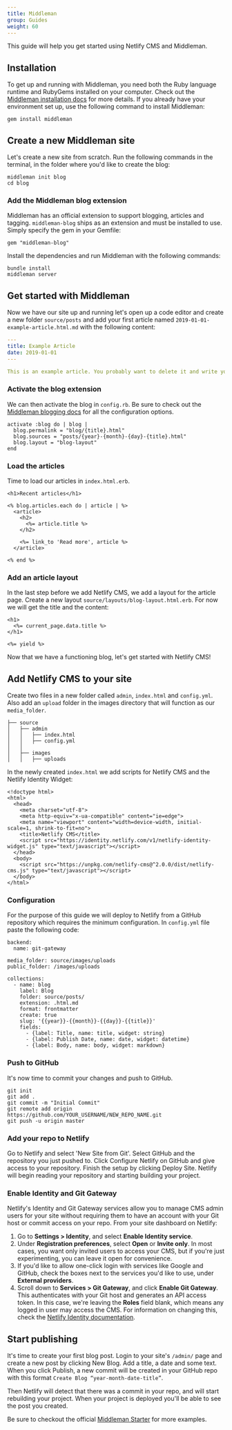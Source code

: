 ```yaml
---
title: Middleman
group: Guides
weight: 60
---
```

This guide will help you get started using Netlify CMS and Middleman.

## Installation
To get up and running with Middleman, you need both the Ruby language runtime and RubyGems installed on your computer. Check out the [Middleman installation docs](https://middlemanapp.com/basics/install/) for more details. If you already have your environment set up, use the following command to install Middleman:

```
gem install middleman
```

## Create a new Middleman site
Let's create a new site from scratch. Run the following commands in the terminal, in the folder where you'd like to create the blog:

```
middleman init blog
cd blog
```

### Add the Middleman blog extension
Middleman has an official extension to support blogging, articles and tagging. `middleman-blog` ships as an extension and must be installed to use. Simply specify the gem in your Gemfile:

```
gem "middleman-blog"
```
Install the dependencies and run Middleman with the following commands:

```
bundle install
middleman server
```

## Get started with Middleman

Now we have our site up and running let's open up a code editor and create a new folder `source/posts` and add your first article named `2019-01-01-example-article.html.md` with the following content:


```yml
---
title: Example Article
date: 2019-01-01
---

This is an example article. You probably want to delete it and write your own articles once you finished this guide!
```

### Activate the blog extension
We can then activate the blog in `config.rb`. Be sure to check out the [Middleman blogging docs](https://middlemanapp.com/basics/blogging/) for all the configuration options.

```
activate :blog do | blog |
  blog.permalink = "blog/{title}.html"
  blog.sources = "posts/{year}-{month}-{day}-{title}.html"
  blog.layout = "blog-layout"
end
```

### Load the articles
Time to load our articles in `index.html.erb`.

```
<h1>Recent articles</h1>

<% blog.articles.each do | article | %>
  <article>
    <h2>
      <%= article.title %>
    </h2>

    <%= link_to 'Read more', article %>
  </article>

<% end %>
```

### Add an article layout
In the last step before we add Netlify CMS, we add a layout for the article page. Create a new layout `source/layouts/blog-layout.html.erb`. For now we will get the title and the content:
```
<h1>
  <%= current_page.data.title %>
</h1>

<%= yield %>
```

Now that we have a functioning blog, let's get started with Netlify CMS!

## Add Netlify CMS to your site

Create two files in a new folder called `admin`, `index.html` and `config.yml`. Also add an `upload` folder in the images directory that will function as our `media_folder`.
```
├── source
│   ├── admin
│   │   ├── index.html
│   │   ├── config.yml
│   │
│   ├── images
│   │   ├── uploads
```


In the newly created `index.html` we add scripts for Netlify CMS and the Netlify Identity Widget:

```
<!doctype html>
<html>
  <head>
    <meta charset="utf-8">
    <meta http-equiv="x-ua-compatible" content="ie=edge">
    <meta name="viewport" content="width=device-width, initial-scale=1, shrink-to-fit=no">
    <title>Netlify CMS</title>
    <script src="https://identity.netlify.com/v1/netlify-identity-widget.js" type="text/javascript"></script>
  </head>
  <body>
    <script src="https://unpkg.com/netlify-cms@^2.0.0/dist/netlify-cms.js" type="text/javascript"></script>
  </body>
</html>

```

### Configuration

For the purpose of this guide we will deploy to Netlify from a GitHub repository which requires the minimum configuration. In `config.yml` file paste the following code:

```
backend:
  name: git-gateway

media_folder: source/images/uploads
public_folder: /images/uploads

collections:
  - name: blog
    label: Blog
    folder: source/posts/
    extension: .html.md
    format: frontmatter
    create: true
    slug: '{{year}}-{{month}}-{{day}}-{{title}}'
    fields:
      - {label: Title, name: title, widget: string}
      - {label: Publish Date, name: date, widget: datetime}
      - {label: Body, name: body, widget: markdown}
```

### Push to GitHub
It's now time to commit your changes and push to GitHub. 

```
git init
git add .
git commit -m "Initial Commit"
git remote add origin https://github.com/YOUR_USERNAME/NEW_REPO_NAME.git
git push -u origin master
```

### Add your repo to Netlify

Go to Netlify and select 'New Site from Git'. Select GitHub and the repository you just pushed to. Click Configure Netlify on GitHub and give access to your repository. Finish the setup by clicking Deploy Site. Netlify will begin reading your repository and starting building your project.

### Enable Identity and Git Gateway

Netlify's Identity and Git Gateway services allow you to manage CMS admin users for your site without requiring them to have an account with your Git host or commit access on your repo. From your site dashboard on Netlify:

1. Go to **Settings > Identity**, and select **Enable Identity service**.
2. Under **Registration preferences**, select **Open** or **Invite only**. In most cases, you want only invited users to access your CMS, but if you're just experimenting, you can leave it open for convenience.
3. If you'd like to allow one-click login with services like Google and GitHub, check the boxes next to the services you'd like to use, under **External providers**.
4. Scroll down to **Services > Git Gateway**, and click **Enable Git Gateway**. This authenticates with your Git host and generates an API access token. In this case, we're leaving the **Roles** field blank, which means any logged in user may access the CMS. For information on changing this, check the [Netlify Identity documentation](https://www.netlify.com/docs/identity/).

## Start publishing

It's time to create your first blog post. Login to your site's `/admin/` page and create a new post by clicking New Blog. Add a title, a date and some text. When you click Publish, a new commit will be created in your GitHub repo with this format `Create Blog “year-month-date-title”`. 

Then Netlify will detect that there was a commit in your repo, and will start rebuilding your project. When your project is deployed you'll be able to see the post you created.

Be sure to checkout the official [Middleman Starter](https://github.com/tomrutgers/middleman-starter-netlify-cms) for more examples.